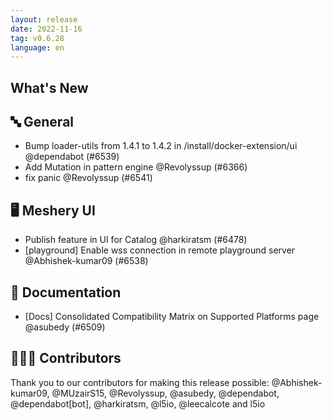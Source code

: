 ```yaml
---
layout: release
date: 2022-11-16
tag: v0.6.28
language: en
---
```


## What's New
## 🔤 General
- Bump loader-utils from 1.4.1 to 1.4.2 in /install/docker-extension/ui @dependabot (#6539)
- Add Mutation in pattern engine @Revolyssup (#6366)
- fix panic @Revolyssup (#6541)

## 🖥 Meshery UI

- Publish feature in UI for Catalog @harkiratsm (#6478)
- [playground] Enable wss connection in remote playground server @Abhishek-kumar09 (#6538)

## 📖 Documentation

- [Docs] Consolidated Compatibility Matrix on Supported Platforms page @asubedy (#6509)

## 👨🏽‍💻 Contributors

Thank you to our contributors for making this release possible:
@Abhishek-kumar09, @MUzairS15, @Revolyssup, @asubedy, @dependabot, @dependabot[bot], @harkiratsm, @l5io, @leecalcote and l5io
